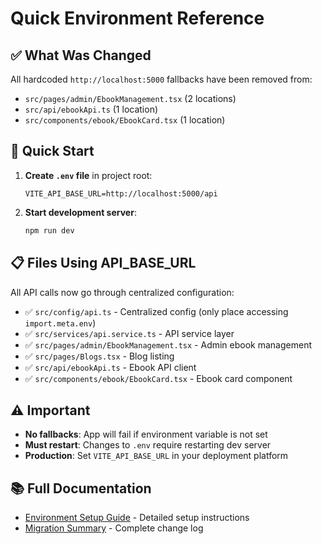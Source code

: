 # Quick Environment Reference

## ✅ What Was Changed

All hardcoded `http://localhost:5000` fallbacks have been removed from:
- `src/pages/admin/EbookManagement.tsx` (2 locations)
- `src/api/ebookApi.ts` (1 location)
- `src/components/ebook/EbookCard.tsx` (1 location)

## 🚀 Quick Start

1. **Create `.env` file** in project root:
   ```env
   VITE_API_BASE_URL=http://localhost:5000/api
   ```

2. **Start development server**:
   ```bash
   npm run dev
   ```

## 📋 Files Using API_BASE_URL

All API calls now go through centralized configuration:
- ✅ `src/config/api.ts` - Centralized config (only place accessing `import.meta.env`)
- ✅ `src/services/api.service.ts` - API service layer
- ✅ `src/pages/admin/EbookManagement.tsx` - Admin ebook management
- ✅ `src/pages/Blogs.tsx` - Blog listing
- ✅ `src/api/ebookApi.ts` - Ebook API client
- ✅ `src/components/ebook/EbookCard.tsx` - Ebook card component

## ⚠️ Important

- **No fallbacks**: App will fail if environment variable is not set
- **Must restart**: Changes to `.env` require restarting dev server
- **Production**: Set `VITE_API_BASE_URL` in your deployment platform

## 📚 Full Documentation

- [Environment Setup Guide](./ENV_SETUP_GUIDE.md) - Detailed setup instructions
- [Migration Summary](./API_ENV_MIGRATION_SUMMARY.md) - Complete change log



